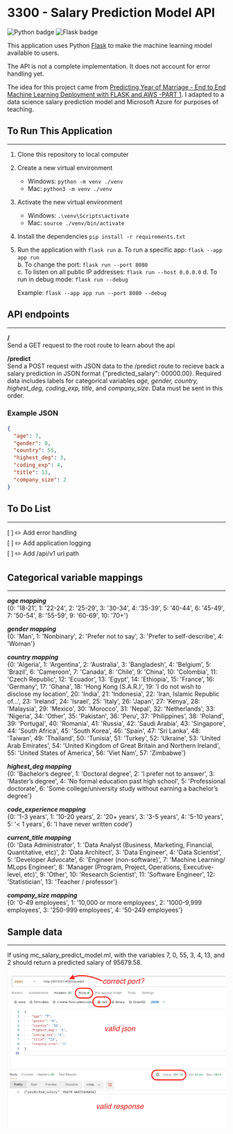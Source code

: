 # 3300 - Salary Prediction Model API

![Python badge](https://img.shields.io/static/v1?message=python&logo=python&labelColor=5c5c5c&color=3776AB&logoColor=white&label=%20&style=for-the-badge) ![Flask badge](https://img.shields.io/static/v1?message=Flask&logo=Flask&labelColor=5c5c5c&color=000000&logoColor=white&label=%20&style=for-the-badge)

This application uses Python [Flask](https://flask.palletsprojects.com/en/3.0.x/) to make the machine learning model available to users.

The API is not a complete implementation. It does not account for error handling yet.

The idea for this project came from [Predicting Year of Marriage - End to End Machine Learning Deployment with FLASK and AWS -PART 1](https://www.youtube.com/watch?v=sm5xeKal72I). I adapted to a data science salary prediction model and Microsoft Azure for purposes of teaching.

## To Run This Application

---

1. Clone this repository to local computer

2. Create a new virtual environment

   - Windows: `python -m venv ./venv`
   - Mac: `python3 -m venv ./venv`

3. Activate the new virtual environment

   - Windows: `.\venv\Scripts\activate`
   - Mac: `source ./venv/bin/activate`

4. Install the dependencies `pip install -r requirements.txt`

5. Run the application with `flask run`
   a. To run a specific app: `flask --app app run`  
   b. To change the port: `flask run --port 8080`  
   c. To listen on all public IP addresses: `flask run --host 0.0.0.0`
   d. To run in debug mode: `flask run --debug`

   Example: `flask --app app run --port 8080 --debug `

## API endpoints

---

**/**  
Send a GET request to the root route to learn about the api

**/predict**  
Send a POST request with JSON data to the /predict route to recieve back a salary prediction in JSON format {"predicted\_salary": 00000.00}. Required data includes labels for categorical variables _age, gender, country, highest_deg, coding_exp, title_, and _company\_size_. Data must be sent in this order.

### Example JSON

```json
{
  "age": 7,
  "gender": 0,
  "country": 55,
  "highest_deg": 3,
  "coding_exp": 4,
  "title": 13,
  "company_size": 2
}
```
  
    
## To Do List
---
[ ] :pencil2:  Add error handling  
[ ] :pencil2:  Add application logging    
[ ] :pencil2:  Add /api/v1 url path  



  
## Categorical variable mappings

---

**_age mapping_**  
{0: '18-21', 1: '22-24', 2: '25-29', 3: '30-34', 4: '35-39', 5: '40-44', 6: '45-49', 7: '50-54', 8: '55-59', 9: '60-69', 10: '70+'}

**_gender mapping_**  
{0: 'Man', 1: 'Nonbinary', 2: 'Prefer not to say', 3: 'Prefer to self-describe', 4: 'Woman'}

**_country mapping_**  
{0: 'Algeria', 1: 'Argentina', 2: 'Australia', 3: 'Bangladesh', 4: 'Belgium', 5: 'Brazil', 6: 'Cameroon', 7: 'Canada', 8: 'Chile', 9: 'China', 10: 'Colombia', 11: 'Czech Republic', 12: 'Ecuador', 13: 'Egypt', 14: 'Ethiopia', 15: 'France', 16: 'Germany', 17: 'Ghana', 18: 'Hong Kong (S.A.R.)', 19: 'I do not wish to disclose my location', 20: 'India', 21: 'Indonesia', 22: 'Iran, Islamic Republic of...', 23: 'Ireland', 24: 'Israel', 25: 'Italy', 26: 'Japan', 27: 'Kenya', 28: 'Malaysia', 29: 'Mexico', 30: 'Morocco', 31: 'Nepal', 32: 'Netherlands', 33: 'Nigeria', 34: 'Other', 35: 'Pakistan', 36: 'Peru', 37: 'Philippines', 38: 'Poland', 39: 'Portugal', 40: 'Romania', 41: 'Russia', 42: 'Saudi Arabia', 43: 'Singapore', 44: 'South Africa', 45: 'South Korea', 46: 'Spain', 47: 'Sri Lanka', 48: 'Taiwan', 49: 'Thailand', 50: 'Tunisia', 51: 'Turkey', 52: 'Ukraine', 53: 'United Arab Emirates', 54: 'United Kingdom of Great Britain and Northern Ireland', 55: 'United States of America', 56: 'Viet Nam', 57: 'Zimbabwe'}

**_highest_deg mapping_**  
{0: 'Bachelor’s degree', 1: 'Doctoral degree', 2: 'I prefer not to answer', 3: 'Master’s degree', 4: 'No formal education past high school', 5: 'Professional doctorate', 6: 'Some college/university study without earning a bachelor’s degree'}

**_code_experience mapping_**  
{0: '1-3 years', 1: '10-20 years', 2: '20+ years', 3: '3-5 years', 4: '5-10 years', 5: '< 1 years', 6: 'I have never written code'}

**_current_title mapping_**  
{0: 'Data Administrator', 1: 'Data Analyst (Business, Marketing, Financial, Quantitative, etc)', 2: 'Data Architect', 3: 'Data Engineer', 4: 'Data Scientist', 5: 'Developer Advocate', 6: 'Engineer (non-software)', 7: 'Machine Learning/ MLops Engineer', 8: 'Manager (Program, Project, Operations, Executive-level, etc)', 9: 'Other', 10: 'Research Scientist', 11: 'Software Engineer', 12: 'Statistician', 13: 'Teacher / professor'}

**_company_size mapping_**  
{0: '0-49 employees', 1: '10,000 or more employees', 2: '1000-9,999 employees', 3: '250-999 employees', 4: '50-249 employees'}

## Sample data

---

If using mc_salary_predict_model.ml, with the variables 7, 0, 55, 3, 4, 13, and 2 should return a predicted salary of 95679.58.

![Postman screenshot](postman_test.png)
